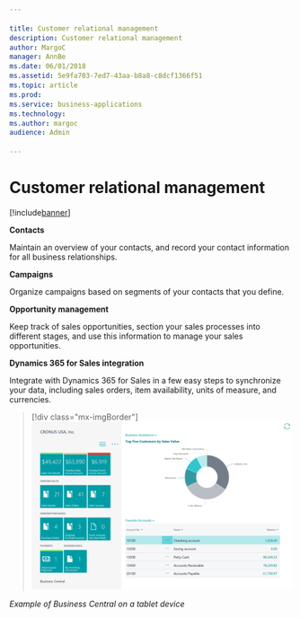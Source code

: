 ```yaml
---

title: Customer relational management
description: Customer relational management
author: MargoC
manager: AnnBe
ms.date: 06/01/2018
ms.assetid: 5e9fa703-7ed7-43aa-b8a8-c8dcf1366f51
ms.topic: article
ms.prod: 
ms.service: business-applications
ms.technology: 
ms.author: margoc
audience: Admin

---
```

#  Customer relational management 




[!include[banner](../../includes/banner.md)]

**Contacts**

Maintain an overview of your contacts, and record your contact information for
all business relationships.

**Campaigns**

Organize campaigns based on segments of your contacts that you define.

**Opportunity management**

Keep track of sales opportunities, section your sales processes into different
stages, and use this information to manage your sales opportunities.

**Dynamics 365 for Sales integration**

Integrate with Dynamics 365 for Sales in a few easy steps to synchronize your
data, including sales orders, item availability, units of measure, and
currencies.

> [!div class="mx-imgBorder"] 
> ![A screenshot of Business Central on a tablet device](media/customer-relational-management-1.png "A screenshot of Business Central on a tablet device")
<!-- SMB_BusinessCentral_Tablet_A.png -->


*Example of Business Central on a tablet device*
